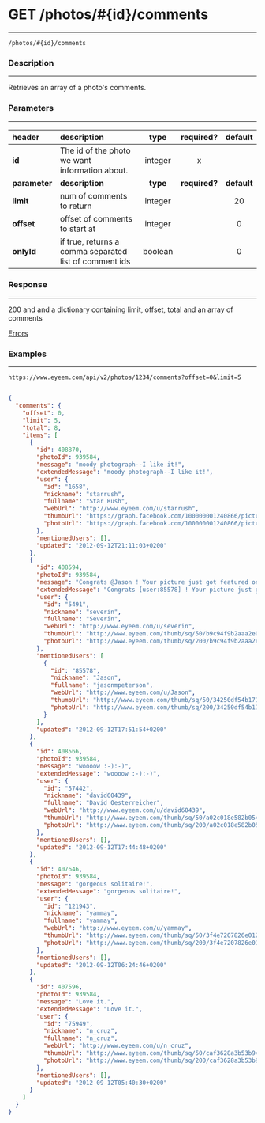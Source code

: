 # GET /photos/#{id}/comments  
***
`/photos/#{id}/comments`

### Description
***
Retrieves an array of a photo's comments.

### Parameters
***

|header| description| type |required? |default|
|:---------|:--------------|:----------:|:------------:|:------------:|
|**id**|The id of the photo we want information about.|integer|x||
|**parameter**| **description**| **type** |**required?** |**default**|
|**limit**|num of comments to return|integer||20|
|**offset**|offset of comments to start at|integer||0|
|**onlyId**|if true, returns a comma separated list of comment ids|boolean||0|

### Response
***


200 and and a dictionary containing limit, offset, total and an array of comments

[Errors](../../resources/errors.md#files)
### Examples
***

`https://www.eyeem.com/api/v2/photos/1234/comments?offset=0&limit=5`

```json

{
  "comments": {
    "offset": 0,
    "limit": 5,
    "total": 8,
    "items": [
      {
        "id": 408870,
        "photoId": 939584,
        "message": "moody photograph--I like it!",
        "extendedMessage": "moody photograph--I like it!",
        "user": {
          "id": "1658",
          "nickname": "starrush",
          "fullname": "Star Rush",
          "webUrl": "http://www.eyeem.com/u/starrush",
          "thumbUrl": "https://graph.facebook.com/100000001240866/picture?type=square",
          "photoUrl": "https://graph.facebook.com/100000001240866/picture?type=large"
        },
        "mentionedUsers": [],
        "updated": "2012-09-12T21:11:03+0200"
      },
      {
        "id": 408594,
        "photoId": 939584,
        "message": "Congrats @Jason ! Your picture just got featured on "In 24 Pictures Around the World". Check it out on the EyeEm blog!",
        "extendedMessage": "Congrats [user:85578] ! Your picture just got featured on "In 24 Pictures Around the World". Check it out on the EyeEm blog!",
        "user": {
          "id": "5491",
          "nickname": "severin",
          "fullname": "Severin",
          "webUrl": "http://www.eyeem.com/u/severin",
          "thumbUrl": "http://www.eyeem.com/thumb/sq/50/b9c94f9b2aaa2e0445816f21593035cdc997f53e.jpg",
          "photoUrl": "http://www.eyeem.com/thumb/sq/200/b9c94f9b2aaa2e0445816f21593035cdc997f53e.jpg"
        },
        "mentionedUsers": [
          {
            "id": "85578",
            "nickname": "Jason",
            "fullname": "jasonmpeterson",
            "webUrl": "http://www.eyeem.com/u/Jason",
            "thumbUrl": "http://www.eyeem.com/thumb/sq/50/34250df54b171c0a3e7ff5b7b2baca9a6f91878c.jpg",
            "photoUrl": "http://www.eyeem.com/thumb/sq/200/34250df54b171c0a3e7ff5b7b2baca9a6f91878c.jpg"
          }
        ],
        "updated": "2012-09-12T17:51:54+0200"
      },
      {
        "id": 408566,
        "photoId": 939584,
        "message": "woooow :-):-)",
        "extendedMessage": "woooow :-):-)",
        "user": {
          "id": "57442",
          "nickname": "david60439",
          "fullname": "David Oesterreicher",
          "webUrl": "http://www.eyeem.com/u/david60439",
          "thumbUrl": "http://www.eyeem.com/thumb/sq/50/a02c018e582b054280466f97045e9fb35746f82f.jpg",
          "photoUrl": "http://www.eyeem.com/thumb/sq/200/a02c018e582b054280466f97045e9fb35746f82f.jpg"
        },
        "mentionedUsers": [],
        "updated": "2012-09-12T17:44:48+0200"
      },
      {
        "id": 407646,
        "photoId": 939584,
        "message": "gorgeous solitaire!",
        "extendedMessage": "gorgeous solitaire!",
        "user": {
          "id": "121943",
          "nickname": "yammay",
          "fullname": "yammay",
          "webUrl": "http://www.eyeem.com/u/yammay",
          "thumbUrl": "http://www.eyeem.com/thumb/sq/50/3f4e7207826e012c99c9945c61621961975c317a.jpg",
          "photoUrl": "http://www.eyeem.com/thumb/sq/200/3f4e7207826e012c99c9945c61621961975c317a.jpg"
        },
        "mentionedUsers": [],
        "updated": "2012-09-12T06:24:46+0200"
      },
      {
        "id": 407596,
        "photoId": 939584,
        "message": "Love it.",
        "extendedMessage": "Love it.",
        "user": {
          "id": "75949",
          "nickname": "n_cruz",
          "fullname": "n_cruz",
          "webUrl": "http://www.eyeem.com/u/n_cruz",
          "thumbUrl": "http://www.eyeem.com/thumb/sq/50/caf3628a3b53b94596dcee724a5eb142414e498f.jpg",
          "photoUrl": "http://www.eyeem.com/thumb/sq/200/caf3628a3b53b94596dcee724a5eb142414e498f.jpg"
        },
        "mentionedUsers": [],
        "updated": "2012-09-12T05:40:30+0200"
      }
    ]
  }
}

```

 